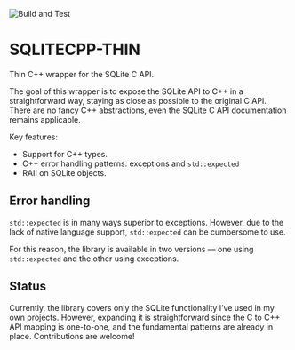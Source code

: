 ![Build and Test](https://github.com/tamaskenez/sqlitecpp-thin/actions/workflows/build-and-test.yml/badge.svg)

# SQLITECPP-THIN

Thin C++ wrapper for the SQLite C API.

The goal of this wrapper is to expose the SQLite API to C++ in a straightforward way, staying as close as possible to the original C API. There are no fancy C++ abstractions, even the SQLite C API documentation remains applicable.

Key features:

- Support for C++ types.
- C++ error handling patterns: exceptions and `std::expected`
- RAII on SQLite objects.

## Error handling

`std::expected` is in many ways superior to exceptions. However, due to the lack of native language support, `std::expected` can be cumbersome to use.

For this reason, the library is available in two versions — one using `std::expected` and the other using exceptions.

## Status

Currently, the library covers only the SQLite functionality I’ve used in my own projects. However, expanding it is straightforward since the C to C++ API mapping is one-to-one, and the fundamental patterns are already in place. Contributions are welcome!

